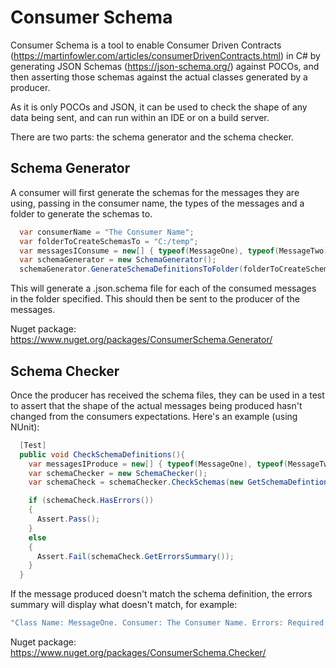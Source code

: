 # Consumer Schema

Consumer Schema is a tool to enable Consumer Driven Contracts (https://martinfowler.com/articles/consumerDrivenContracts.html) in C# by generating JSON Schemas (https://json-schema.org/) against POCOs, and then asserting those schemas against the actual classes generated by a producer.

As it is only POCOs and JSON, it can be used to check the shape of any data being sent, and can run within an IDE or on a build server.

There are two parts: the schema generator and the schema checker.

## Schema Generator
A consumer will first generate the schemas for the messages they are using, passing in the consumer name, the types of the messages and a folder to generate the schemas to.

```C#
  var consumerName = "The Consumer Name";
  var folderToCreateSchemasTo = "C:/temp";
  var messagesIConsume = new[] { typeof(MessageOne), typeof(MessageTwo) };
  var schemaGenerator = new SchemaGenerator();
  schemaGenerator.GenerateSchemaDefinitionsToFolder(folderToCreateSchemasTo, consumerName, messagesIConsume);
```

This will generate a .json.schema file for each of the consumed messages in the folder specified. This should then be sent to the producer of the messages.

Nuget package: https://www.nuget.org/packages/ConsumerSchema.Generator/

## Schema Checker
Once the producer has received the schema files, they can be used in a test to assert that the shape of the actual messages being produced hasn't changed from the consumers expectations. Here's an example (using NUnit):

```C#
  [Test]
  public void CheckSchemaDefinitions(){
    var messagesIProduce = new[] { typeof(MessageOne), typeof(MessageTwo) };
    var schemaChecker = new SchemaChecker();
    var schemaCheck = schemaChecker.CheckSchemas(new GetSchemaDefintionsFromFolder("C:/PathToSchemas"), messagesIProduce);

    if (schemaCheck.HasErrors())
    {
      Assert.Pass();
    }
    else
    {
      Assert.Fail(schemaCheck.GetErrorsSummary());
    }
  }
```

If the message produced doesn't match the schema definition, the errors summary will display what doesn't match, for example:
``` C#
"Class Name: MessageOne. Consumer: The Consumer Name. Errors: Required properties are missing from object: PropertyOne. Path ''."
```

Nuget package: https://www.nuget.org/packages/ConsumerSchema.Checker/
